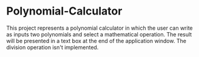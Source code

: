# Polynomial-Calculator
This project represents a polynomial calculator in which the user can write as inputs two polynomials and select a mathematical operation. The result will be presented in a text box at
the end of the application window. The division operation isn't implemented.
